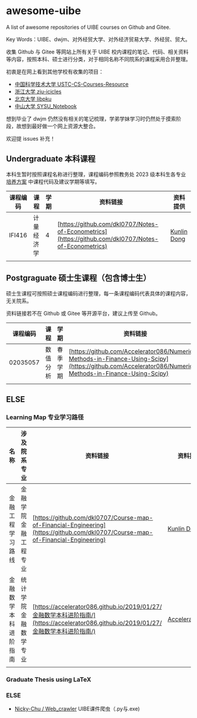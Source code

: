 # awesome-uibe

A list of awesome repositories of UIBE courses on Github and Gitee.

Key Words：UIBE、dwjm、对外经贸大学、对外经济贸易大学、外经贸、贸大。

收集 Github 与 Gitee 等网站上所有关于 UIBE 校内课程的笔记、代码、相关资料等内容，按照本科、硕士进行分类，对于相同名称不同院系的课程采用合并整理。

初衷是在网上看到其他学校有收集的项目：
- [中国科学技术大学 USTC-CS-Courses-Resource](https://github.com/ustcwpz/USTC-CS-Courses-Resource)
- [浙江大学 zju-icicles](https://github.com/QSCTech/zju-icicles)
- [北京大学 libpku](https://github.com/lib-pku/libpku) 
- [中山大学 SYSU_Notebook](https://github.com/ysyisyourbrother/SYSU_Notebook)

想到毕业了 dwjm 仍然没有相关的笔记梳理，学弟学妹学习时仍然处于摸索阶段，故想到最好做一个网上资源大整合。

欢迎提 issues 补充！

## Undergraduate 本科课程

本科生暂时按照课程名称进行整理，课程编码参照教务处 2023 级本科生各专业 [培养方案](http://jwc.uibe.edu.cn/html/SubList.aspx?TypeId=3&nav=3) 中课程代码及建议学期等填写。

| 课程编码 | 课程       | 学期 | 资料链接                                                     | 资料提供                                  |
| -------- | ---------- | ---- | ------------------------------------------------------------ | ----------------------------------------- |
| IFI416   | 计量经济学 | 4    | [https://github.com/dkl0707/Notes-of-Econometrics](https://github.com/dkl0707/Notes-of-Econometrics) | [Kunlin Dong](https://github.com/dkl0707) |
|          |            |      |                                                              |                                           |



## Postgraguate 硕士生课程（包含博士生）

硕士生课程可按照硕士课程编码进行整理，每一条课程编码代表具体的课程内容，无关院系。

资料链接若不在 Github 或 Gitee 等开源平台，建议上传至 Github。

| 课程编码 | 课程     | 学期     | 资料链接                                                     | 资料提供                                            |
| -------- | -------- | -------- | ------------------------------------------------------------ | --------------------------------------------------- |
| 02035057 | 数值分析 | 春季学期 | [https://github.com/Accelerator086/Numerical-Methods-in-Finance-Using-Scipy](https://github.com/Accelerator086/Numerical-Methods-in-Finance-Using-Scipy) | [Accelerator086](https://github.com/Accelerator086) |
|          |          |          |                                                              |                                                     |




## ELSE

### Learning Map 专业学习路径

| 名称                 | 涉及院系专业          | 资料链接                                                     | 资料提供                                            |
| -------------------- | --------------------- | ------------------------------------------------------------ | --------------------------------------------------- |
| 金融工程学习路线     | 金融学院 金融工程专业 | [https://github.com/dkl0707/Course-map-of-Financial-Engineering](https://github.com/dkl0707/Course-map-of-Financial-Engineering) | [Kunlin Dong](https://github.com/dkl0707)           |
| 金融数学本科进阶指南 | 统计学院 金融数学专业 | [https://accelerator086.github.io/2019/01/27/金融数学本科进阶指南/](https://accelerator086.github.io/2019/01/27/金融数学本科进阶指南/) | [Accelerator086](https://github.com/Accelerator086) |
|                      |                       |                                                              |                                                     |



### Graduate Thesis using LaTeX



### ELSE

- [Nicky-Chu / Web_crawler](https://github.com/Nicky-Chu/Web_crawler) UIBE课件爬虫（.py与.exe)

